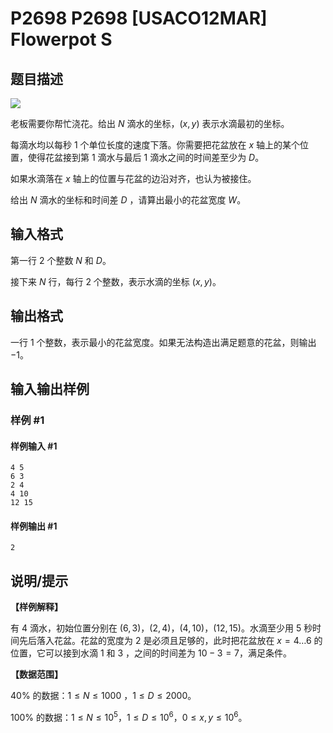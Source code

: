 # P2698 P2698 [USACO12MAR] Flowerpot S

## 题目描述

![](https://cdn.luogu.com.cn/upload/pic/9174.png) 

老板需要你帮忙浇花。给出 $N$ 滴水的坐标，$(x,y)$ 表示水滴最初的坐标。

每滴水均以每秒 $1$ 个单位长度的速度下落。你需要把花盆放在 $x$ 轴上的某个位置，使得花盆接到第 $1$ 滴水与最后 $1$ 滴水之间的时间差至少为 $D$。

如果水滴落在 $x$ 轴上的位置与花盆的边沿对齐，也认为被接住。

给出 $N$ 滴水的坐标和时间差 $D$ ，请算出最小的花盆宽度 $W$。

## 输入格式

第一行 $2$ 个整数 $N$ 和 $D$。

接下来 $N$ 行，每行 $2$ 个整数，表示水滴的坐标 $(x,y)$。

## 输出格式

一行 $1$ 个整数，表示最小的花盆宽度。如果无法构造出满足题意的花盆，则输出 $-1$。

## 输入输出样例

### 样例 #1

#### 样例输入 #1

```
4 5
6 3
2 4
4 10
12 15
```

#### 样例输出 #1

```
2
```

## 说明/提示

**【样例解释】**

有 $4$ 滴水，初始位置分别在 $(6,3)$，$(2,4)$，$(4,10)$，$(12,15)$。水滴至少用 $5$ 秒时间先后落入花盆。花盆的宽度为 $2$ 是必须且足够的，此时把花盆放在 $x=4\dots6$ 的位置，它可以接到水滴 $1$ 和 $3$ ，之间的时间差为 $10-3=7$，满足条件。

**【数据范围】**

$40\%$ 的数据：$1 \le N \le 1000$ ，$1 \le D \le 2000$。

$100\%$ 的数据：$1 \le N \le 10 ^ 5$，$1 \le D \le 10 ^ 6$，$0\le x,y\le10^6$。
